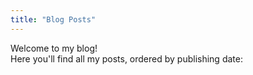 ```yaml
---
title: "Blog Posts"
---
```


Welcome to my blog!  
Here you'll find all my posts, ordered by publishing date:
